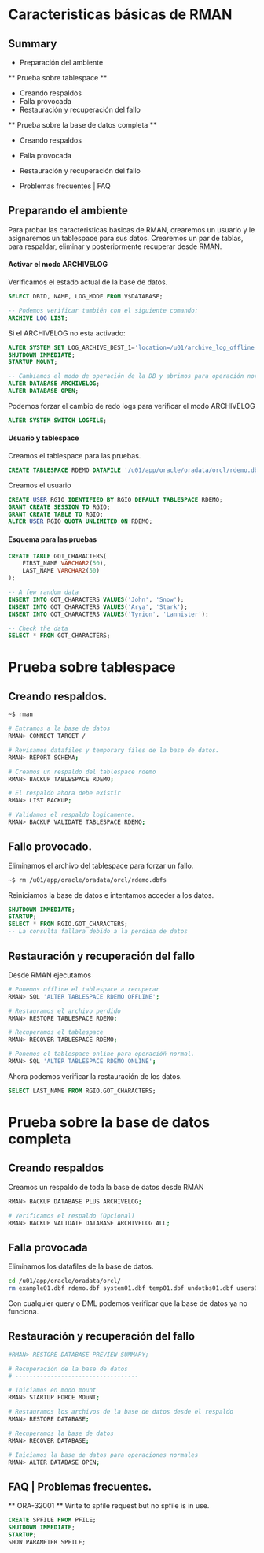 
# Caracteristicas básicas de RMAN


## Summary
 * Preparación del ambiente

** Prueba sobre tablespace **
 * Creando respaldos
 * Falla provocada
 * Restauración y recuperación del fallo

** Prueba sobre la base de datos completa **
 * Creando respaldos
 * Falla provocada
 * Restauración y recuperación del fallo


 * Problemas frecuentes | FAQ


## Preparando el ambiente

Para probar las caracteristicas basicas de RMAN, crearemos un usuario y le asignaremos un tablespace para sus datos. Crearemos un par de tablas, para respaldar, eliminar y posteriormente recuperar desde RMAN.

#### Activar el modo ARCHIVELOG

Verificamos el estado actual de la base de datos.
```sql
SELECT DBID, NAME, LOG_MODE FROM V$DATABASE;

-- Podemos verificar también con el siguiente comando:
ARCHIVE LOG LIST;
```

Si el ARCHIVELOG no esta activado:
```sql
ALTER SYSTEM SET LOG_ARCHIVE_DEST_1='location=/u01/archive_log_offline' SCOPE=SPFILE;
SHUTDOWN IMMEDIATE;
STARTUP MOUNT;

-- Cambiamos el modo de operación de la DB y abrimos para operación normal.
ALTER DATABASE ARCHIVELOG;
ALTER DATABASE OPEN;
```

Podemos forzar el cambio de redo logs para verificar el modo ARCHIVELOG
```sql
ALTER SYSTEM SWITCH LOGFILE;
```


#### Usuario y tablespace

Creamos el tablespace para las pruebas.
```sql
CREATE TABLESPACE RDEMO DATAFILE '/u01/app/oracle/oradata/orcl/rdemo.dbf' SIZE 5M;
```

Creamos el usuario
```SQL
CREATE USER RGIO IDENTIFIED BY RGIO DEFAULT TABLESPACE RDEMO;
GRANT CREATE SESSION TO RGIO;
GRANT CREATE TABLE TO RGIO;
ALTER USER RGIO QUOTA UNLIMITED ON RDEMO;
```

#### Esquema para las pruebas

```sql
CREATE TABLE GOT_CHARACTERS(
	FIRST_NAME VARCHAR2(50),
	LAST_NAME VARCHAR2(50)
);

-- A few random data
INSERT INTO GOT_CHARACTERS VALUES('John', 'Snow');
INSERT INTO GOT_CHARACTERS VALUES('Arya', 'Stark');
INSERT INTO GOT_CHARACTERS VALUES('Tyrion', 'Lannister');

-- Check the data
SELECT * FROM GOT_CHARACTERS;
```




# Prueba sobre tablespace

## Creando respaldos.

```bash
~$ rman
```

```bash
# Entramos a la base de datos
RMAN> CONNECT TARGET /

# Revisamos datafiles y temporary files de la base de datos.
RMAN> REPORT SCHEMA;

# Creamos un respaldo del tablespace rdemo
RMAN> BACKUP TABLESPACE RDEMO;

# El respaldo ahora debe existir
RMAN> LIST BACKUP;

# Validamos el respaldo logicamente.
RMAN> BACKUP VALIDATE TABLESPACE RDEMO;
```

## Fallo provocado.

Eliminamos el archivo del tablespace para forzar un fallo.
```bash
~$ rm /u01/app/oracle/oradata/orcl/rdemo.dbfs
```

Reiniciamos la base de datos e intentamos acceder a los datos.
```sql
SHUTDOWN IMMEDIATE;
STARTUP;
SELECT * FROM RGIO.GOT_CHARACTERS;
-- La consulta fallara debido a la perdida de datos
```

## Restauración y recuperación del fallo

Desde RMAN ejecutamos
```bash
# Ponemos offline el tablespace a recuperar
RMAN> SQL 'ALTER TABLESPACE RDEMO OFFLINE';

# Restauramos el archivo perdido
RMAN> RESTORE TABLESPACE RDEMO;

# Recuperamos el tablespace
RMAN> RECOVER TABLESPACE RDEMO;

# Ponemos el tablespace online para operacióñ normal.
RMAN> SQL 'ALTER TABLESPACE RDEMO ONLINE';
```

Ahora podemos verificar la restauración de los datos.
```sql
SELECT LAST_NAME FROM RGIO.GOT_CHARACTERS;
```

# Prueba sobre la base de datos completa

## Creando respaldos
Creamos un respaldo de toda la base de datos desde RMAN
```bash
RMAN> BACKUP DATABASE PLUS ARCHIVELOG;

# Verificamos el respaldo (Opcional)
RMAN> BACKUP VALIDATE DATABASE ARCHIVELOG ALL;
```

## Falla provocada
Eliminamos los datafiles de la base de datos.
```bash
cd /u01/app/oracle/oradata/orcl/
rm example01.dbf rdemo.dbf system01.dbf temp01.dbf undotbs01.dbf users01.dbf
```

Con cualquier query o DML podemos verificar que la base de datos ya no funciona.


## Restauración y recuperación del fallo
```bash
#RMAN> RESTORE DATABASE PREVIEW SUMMARY;

# Recuperación de la base de datos
# -----------------------------------

# Iniciamos en modo mount
RMAN> STARTUP FORCE MOuNT;

# Restauramos los archivos de la base de datos desde el respaldo
RMAN> RESTORE DATABASE;

# Recuperamos la base de datos
RMAN> RECOVER DATABASE;

# Iniciamos la base de datos para operaciones normales
RMAN> ALTER DATABASE OPEN;
```


## FAQ | Problemas frecuentes.

** ORA-32001 **
Write to spfile request but no spfile is in use.

```sql
CREATE SPFILE FROM PFILE;
SHUTDOWN IMMEDIATE;
STARTUP;
SHOW PARAMETER SPFILE;
```


















